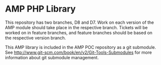 # AMP PHP Library

This repository has two branches, D8 and D7. Work on each version of the AMP module
should take place in the respective branch. Tickets will be worked on in feature branches,
and feature branches should be based on the respective version branch.

This AMP library is included in the AMP POC repository as a git submodule. See
http://www.git-scm.com/book/en/v2/Git-Tools-Submodules for more information about
git submodule management.